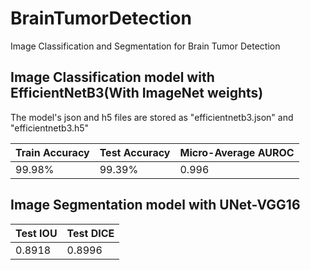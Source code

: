 # BrainTumorDetection
Image Classification and Segmentation for Brain Tumor Detection

## Image Classification model with EfficientNetB3(With ImageNet weights)
The model's json and h5 files are stored as "efficientnetb3.json" and "efficientnetb3.h5"

 Train Accuracy  | Test Accuracy | Micro-Average AUROC| 
| ------------- | ------------- | ------------- |
| 99.98%  | 99.39%  | 0.996

## Image Segmentation model with UNet-VGG16

Test IOU  | Test DICE | 
| ------------- | ------------- | 
| 0.8918  | 0.8996  |
